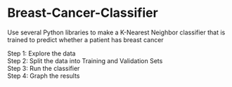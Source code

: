 # Breast-Cancer-Classifier

Use several Python libraries to make a K-Nearest Neighbor classifier that is trained to predict whether a patient has breast cancer

Step 1: Explore the data\
Step 2: Split the data into Training and Validation Sets\
Step 3: Run the classifier\
Step 4: Graph the results
